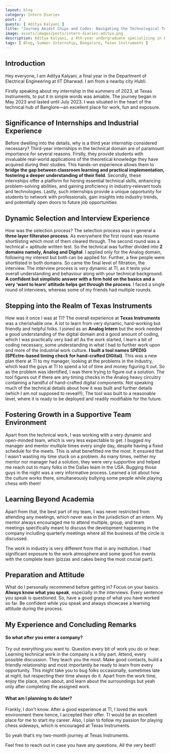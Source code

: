 ```yaml
---
layout: blog
category: Intern Diaries
post: 2
guests: [ Aditya Kalyani ]
title: "Journey Amidst Chips and Codes: Navigating the Technological Terrain"
image: assets/images/posts/intern-diaries-aditya.png
description: Aditya Kalyani, a 4th-year undergraduate specializing in Electrical Engineering, shares his insightful journey of a summer internship at Texas Instruments in Bangalore, Karnataka. Throughout this transformative tenure, Aditya played a pivotal role in crafting an innovative tool known as "SPEDIG (SPEctre-based timing check for hand-crafted DIGital).
tags: [ Blog, Summer Internship, Bangalore, Texas Instruments ]
---
```


## Introduction
Hey everyone, I am Aditya Kalyani, a final year in the Department of Electrical Engineering at IIT Dharwad. I am from a nearby city Hubli. 

Firstly speaking about my internship in the summers of 2023, at Texas Instruments, to put it in simple words was amiable. The journey began in May 2023 and lasted until July 2023. I was situated in the heart of the technical hub of Banglore—an excellent place for work, fun and exposure. 

## Significance of Internships and Industrial Experience
Before dwelling into the details, why is a third year internship considered necessary? Third-year internships in the technical domain are of paramount importance for several reasons. Firstly, they provide students with invaluable real-world applications of the theoretical knowledge they have acquired during their studies. This hands-on experience allows them to **bridge the gap between classroom learning and practical implementation, fostering a deeper understanding of their field**. Secondly, these internships offer a platform for honing essential technical skills, enhancing problem-solving abilities, and gaining proficiency in industry-relevant tools and technologies. Lastly, such internships provide a unique opportunity for students to network with professionals, gain insights into industry trends, and potentially open doors to future job opportunities

## Dynamic Selection and Interview Experience 
How was the selection process?
The selection process was in general a **three layer filteraton process**. As everywhere the first round was resume shortlisting which most of them cleared through. The second round was a technical + aptitude written test. So the technical was further divided into **2 domains namely, Analog and Digital**. I applied only for the Analog domain, following my interest but both can be applied for. Further, a few people were shortlisted in both domains. So came the final level of filtration, the interview.
The interview process is very dynamic at TI, as it tests your overall understanding and behaviour along with your technical background. **A confident but simplistic answer with a firm hold on the basics and a very ‘want to learn’ attitude helps get through the process**. I faced a single round of interviews, whereas some of my friends had multiple rounds. 

## Stepping into the Realm of Texas Instruments
How was it once I was at TI?
The overall experience at **Texas Instruments** was a cherishable one. A lot to learn from very dynamic, hard-working but friendly and helpful folks. I joined as an **Analog Intern** but the work needed a good understanding of the digital domain and a good amount of coding, which I was practically very bad at!
As the work started, I learn a bit of coding necessary, some understanding in what I had to further work upon and more of the industrial work culture. 
**I built a tool names SPEDIG (SPEctre-based timing check for hand-crafted DIGital)**. This was a new plan there at TI to my manager, looking at the problems in the industry, which lead the guys at TI to spend a lot of time and money figuring it out. So as the problem was identified, I was there trying to figure out a solution. The tool figures out if there are any timing checks in the Analog heavy circuitry containing a handful of hand-crafted digital components. Not speaking much of the technical details about how it was built and further details (which I am not supposed to reveal!!), The tool was built to a reasonable level, where it is ready to be deployed and readily modifiable for the future. 

## Fostering Growth in a Supportive Team Environment
Apart from the technical work, I was working with a very dynamic and open-minded team, which is very less expectable to get. I bugged my manager and mentor multiple times every single day, despite having a fixed schedule for the meets. This is what benefitted me the most. It ensured that I wasn’t wasting my time stuck on a problem. As many times, neither my mentor nor manager had a solution, they were very supportive and helped me reach out to many folks in the Dallas team in the USA. Bugging those guys in the night was a very informative process. Learned a lot about how the culture works there, simultaneously bullying some people while playing chess with them!

## Learning Beyond Academia
Apart from that, the best part of my team, I was never restricted from attending any meetings, which never was in the jurisdiction of an intern. My mentor always encouraged me to attend multiple, group, and team meetings specifically meant to discuss the development happening in the company including quarterly meetings where all the business of the circle is discussed. 

The work in industry is very different from that in any institution. I had significant exposure to the work atmosphere and some good fun events with the complete team (pizzas and cakes being the most crucial part). 

## Preparation and Attitude
What do I personally recommend before getting in?
Focus on your basics. **Always know what you speak**, especially in the interviews. Every sentence you speak is questioned. So, have a good grasp of what you have worked so far. Be confident while you speak and always showcase a learning attitude during the process. 

## My Experience and Concluding Remarks
#### So what after you enter a company?
Try out everything you want to. Question every bit of work you do or hear. Learning technical work in the company is a tiny part. Attend, every possible discussion. They teach you the most. Make good contacts, build a friendly relationship and most importantly be ready to learn from every opportunity. This might take you to bug folks occasionally, sometimes late at night, but respecting their time always do it. 
Apart from the work time, enjoy the place, roam about, and learn about the surroundings but yeah only after completing the assigned work. 


#### What am I planning to do later? 
Frankly, I don't know. After a good experience at TI, I loved the work environment there hence, I accepted their offer. TI would be an excellent place for me to start my career. Also, I plan to follow my passion for playing chess sideways, which is encouraged at Texas Instruments. 

So yeah that’s my two-month journey at Texas Instruments. 

Feel free to reach out in case you have any questions. All the very best!!